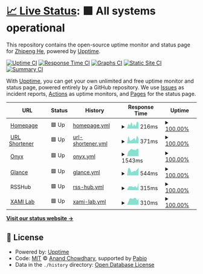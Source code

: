 # [📈 Live Status](https://status.zhipenghe.me): <!--live status--> **🟩 All systems operational**

This repository contains the open-source uptime monitor and status page for [Zhipeng He](https://zhipenghe.me/), powered by [Upptime](https://github.com/upptime/upptime).

[![Uptime CI](https://github.com/ZhipengHe/upptime/workflows/Uptime%20CI/badge.svg)](https://github.com/ZhipengHe/upptime/actions?query=workflow%3A%22Uptime+CI%22)
[![Response Time CI](https://github.com/ZhipengHe/upptime/workflows/Response%20Time%20CI/badge.svg)](https://github.com/ZhipengHe/upptime/actions?query=workflow%3A%22Response+Time+CI%22)
[![Graphs CI](https://github.com/ZhipengHe/upptime/workflows/Graphs%20CI/badge.svg)](https://github.com/ZhipengHe/upptime/actions?query=workflow%3A%22Graphs+CI%22)
[![Static Site CI](https://github.com/ZhipengHe/upptime/workflows/Static%20Site%20CI/badge.svg)](https://github.com/ZhipengHe/upptime/actions?query=workflow%3A%22Static+Site+CI%22)
[![Summary CI](https://github.com/ZhipengHe/upptime/workflows/Summary%20CI/badge.svg)](https://github.com/ZhipengHe/upptime/actions?query=workflow%3A%22Summary+CI%22)

With [Upptime](https://upptime.js.org), you can get your own unlimited and free uptime monitor and status page, powered entirely by a GitHub repository. We use [Issues](https://github.com/ZhipengHe/upptime/issues) as incident reports, [Actions](https://github.com/ZhipengHe/upptime/actions) as uptime monitors, and [Pages](https://status.zhipenghe.me) for the status page.

<!--start: status pages-->
<!-- This summary is generated by Upptime (https://github.com/upptime/upptime) -->
<!-- Do not edit this manually, your changes will be overwritten -->
<!-- prettier-ignore -->
| URL | Status | History | Response Time | Uptime |
| --- | ------ | ------- | ------------- | ------ |
| <img alt="" src="https://zhipenghe.me/assets/img/favicon.ico" height="13"> [Homepage](https://zhipenghe.me) | 🟩 Up | [homepage.yml](https://github.com/ZhipengHe/upptime/commits/HEAD/history/homepage.yml) | <details><summary><img alt="Response time graph" src="./graphs/homepage/response-time-week.png" height="20"> 216ms</summary><br><a href="https://status.zhipenghe.me/history/homepage"><img alt="Response time 225" src="https://img.shields.io/endpoint?url=https%3A%2F%2Fraw.githubusercontent.com%2FZhipengHe%2Fupptime%2FHEAD%2Fapi%2Fhomepage%2Fresponse-time.json"></a><br><a href="https://status.zhipenghe.me/history/homepage"><img alt="24-hour response time 306" src="https://img.shields.io/endpoint?url=https%3A%2F%2Fraw.githubusercontent.com%2FZhipengHe%2Fupptime%2FHEAD%2Fapi%2Fhomepage%2Fresponse-time-day.json"></a><br><a href="https://status.zhipenghe.me/history/homepage"><img alt="7-day response time 216" src="https://img.shields.io/endpoint?url=https%3A%2F%2Fraw.githubusercontent.com%2FZhipengHe%2Fupptime%2FHEAD%2Fapi%2Fhomepage%2Fresponse-time-week.json"></a><br><a href="https://status.zhipenghe.me/history/homepage"><img alt="30-day response time 225" src="https://img.shields.io/endpoint?url=https%3A%2F%2Fraw.githubusercontent.com%2FZhipengHe%2Fupptime%2FHEAD%2Fapi%2Fhomepage%2Fresponse-time-month.json"></a><br><a href="https://status.zhipenghe.me/history/homepage"><img alt="1-year response time 225" src="https://img.shields.io/endpoint?url=https%3A%2F%2Fraw.githubusercontent.com%2FZhipengHe%2Fupptime%2FHEAD%2Fapi%2Fhomepage%2Fresponse-time-year.json"></a></details> | <details><summary><a href="https://status.zhipenghe.me/history/homepage">100.00%</a></summary><a href="https://status.zhipenghe.me/history/homepage"><img alt="All-time uptime 100.00%" src="https://img.shields.io/endpoint?url=https%3A%2F%2Fraw.githubusercontent.com%2FZhipengHe%2Fupptime%2FHEAD%2Fapi%2Fhomepage%2Fuptime.json"></a><br><a href="https://status.zhipenghe.me/history/homepage"><img alt="24-hour uptime 100.00%" src="https://img.shields.io/endpoint?url=https%3A%2F%2Fraw.githubusercontent.com%2FZhipengHe%2Fupptime%2FHEAD%2Fapi%2Fhomepage%2Fuptime-day.json"></a><br><a href="https://status.zhipenghe.me/history/homepage"><img alt="7-day uptime 100.00%" src="https://img.shields.io/endpoint?url=https%3A%2F%2Fraw.githubusercontent.com%2FZhipengHe%2Fupptime%2FHEAD%2Fapi%2Fhomepage%2Fuptime-week.json"></a><br><a href="https://status.zhipenghe.me/history/homepage"><img alt="30-day uptime 100.00%" src="https://img.shields.io/endpoint?url=https%3A%2F%2Fraw.githubusercontent.com%2FZhipengHe%2Fupptime%2FHEAD%2Fapi%2Fhomepage%2Fuptime-month.json"></a><br><a href="https://status.zhipenghe.me/history/homepage"><img alt="1-year uptime 100.00%" src="https://img.shields.io/endpoint?url=https%3A%2F%2Fraw.githubusercontent.com%2FZhipengHe%2Fupptime%2FHEAD%2Fapi%2Fhomepage%2Fuptime-year.json"></a></details>
| <img alt="" src="https://icons.duckduckgo.com/ip3/zhipe.ng.ico" height="13"> [URL Shortener](https://zhipe.ng) | 🟩 Up | [url-shortener.yml](https://github.com/ZhipengHe/upptime/commits/HEAD/history/url-shortener.yml) | <details><summary><img alt="Response time graph" src="./graphs/url-shortener/response-time-week.png" height="20"> 371ms</summary><br><a href="https://status.zhipenghe.me/history/url-shortener"><img alt="Response time 351" src="https://img.shields.io/endpoint?url=https%3A%2F%2Fraw.githubusercontent.com%2FZhipengHe%2Fupptime%2FHEAD%2Fapi%2Furl-shortener%2Fresponse-time.json"></a><br><a href="https://status.zhipenghe.me/history/url-shortener"><img alt="24-hour response time 1052" src="https://img.shields.io/endpoint?url=https%3A%2F%2Fraw.githubusercontent.com%2FZhipengHe%2Fupptime%2FHEAD%2Fapi%2Furl-shortener%2Fresponse-time-day.json"></a><br><a href="https://status.zhipenghe.me/history/url-shortener"><img alt="7-day response time 371" src="https://img.shields.io/endpoint?url=https%3A%2F%2Fraw.githubusercontent.com%2FZhipengHe%2Fupptime%2FHEAD%2Fapi%2Furl-shortener%2Fresponse-time-week.json"></a><br><a href="https://status.zhipenghe.me/history/url-shortener"><img alt="30-day response time 351" src="https://img.shields.io/endpoint?url=https%3A%2F%2Fraw.githubusercontent.com%2FZhipengHe%2Fupptime%2FHEAD%2Fapi%2Furl-shortener%2Fresponse-time-month.json"></a><br><a href="https://status.zhipenghe.me/history/url-shortener"><img alt="1-year response time 351" src="https://img.shields.io/endpoint?url=https%3A%2F%2Fraw.githubusercontent.com%2FZhipengHe%2Fupptime%2FHEAD%2Fapi%2Furl-shortener%2Fresponse-time-year.json"></a></details> | <details><summary><a href="https://status.zhipenghe.me/history/url-shortener">100.00%</a></summary><a href="https://status.zhipenghe.me/history/url-shortener"><img alt="All-time uptime 100.00%" src="https://img.shields.io/endpoint?url=https%3A%2F%2Fraw.githubusercontent.com%2FZhipengHe%2Fupptime%2FHEAD%2Fapi%2Furl-shortener%2Fuptime.json"></a><br><a href="https://status.zhipenghe.me/history/url-shortener"><img alt="24-hour uptime 100.00%" src="https://img.shields.io/endpoint?url=https%3A%2F%2Fraw.githubusercontent.com%2FZhipengHe%2Fupptime%2FHEAD%2Fapi%2Furl-shortener%2Fuptime-day.json"></a><br><a href="https://status.zhipenghe.me/history/url-shortener"><img alt="7-day uptime 100.00%" src="https://img.shields.io/endpoint?url=https%3A%2F%2Fraw.githubusercontent.com%2FZhipengHe%2Fupptime%2FHEAD%2Fapi%2Furl-shortener%2Fuptime-week.json"></a><br><a href="https://status.zhipenghe.me/history/url-shortener"><img alt="30-day uptime 100.00%" src="https://img.shields.io/endpoint?url=https%3A%2F%2Fraw.githubusercontent.com%2FZhipengHe%2Fupptime%2FHEAD%2Fapi%2Furl-shortener%2Fuptime-month.json"></a><br><a href="https://status.zhipenghe.me/history/url-shortener"><img alt="1-year uptime 100.00%" src="https://img.shields.io/endpoint?url=https%3A%2F%2Fraw.githubusercontent.com%2FZhipengHe%2Fupptime%2FHEAD%2Fapi%2Furl-shortener%2Fuptime-year.json"></a></details>
| <img alt="" src="https://icons.duckduckgo.com/ip3/onyx.zhipenghe.me.ico" height="13"> [Onyx](https://onyx.zhipenghe.me) | 🟩 Up | [onyx.yml](https://github.com/ZhipengHe/upptime/commits/HEAD/history/onyx.yml) | <details><summary><img alt="Response time graph" src="./graphs/onyx/response-time-week.png" height="20"> 1543ms</summary><br><a href="https://status.zhipenghe.me/history/onyx"><img alt="Response time 1396" src="https://img.shields.io/endpoint?url=https%3A%2F%2Fraw.githubusercontent.com%2FZhipengHe%2Fupptime%2FHEAD%2Fapi%2Fonyx%2Fresponse-time.json"></a><br><a href="https://status.zhipenghe.me/history/onyx"><img alt="24-hour response time 1281" src="https://img.shields.io/endpoint?url=https%3A%2F%2Fraw.githubusercontent.com%2FZhipengHe%2Fupptime%2FHEAD%2Fapi%2Fonyx%2Fresponse-time-day.json"></a><br><a href="https://status.zhipenghe.me/history/onyx"><img alt="7-day response time 1543" src="https://img.shields.io/endpoint?url=https%3A%2F%2Fraw.githubusercontent.com%2FZhipengHe%2Fupptime%2FHEAD%2Fapi%2Fonyx%2Fresponse-time-week.json"></a><br><a href="https://status.zhipenghe.me/history/onyx"><img alt="30-day response time 1396" src="https://img.shields.io/endpoint?url=https%3A%2F%2Fraw.githubusercontent.com%2FZhipengHe%2Fupptime%2FHEAD%2Fapi%2Fonyx%2Fresponse-time-month.json"></a><br><a href="https://status.zhipenghe.me/history/onyx"><img alt="1-year response time 1396" src="https://img.shields.io/endpoint?url=https%3A%2F%2Fraw.githubusercontent.com%2FZhipengHe%2Fupptime%2FHEAD%2Fapi%2Fonyx%2Fresponse-time-year.json"></a></details> | <details><summary><a href="https://status.zhipenghe.me/history/onyx">100.00%</a></summary><a href="https://status.zhipenghe.me/history/onyx"><img alt="All-time uptime 100.00%" src="https://img.shields.io/endpoint?url=https%3A%2F%2Fraw.githubusercontent.com%2FZhipengHe%2Fupptime%2FHEAD%2Fapi%2Fonyx%2Fuptime.json"></a><br><a href="https://status.zhipenghe.me/history/onyx"><img alt="24-hour uptime 100.00%" src="https://img.shields.io/endpoint?url=https%3A%2F%2Fraw.githubusercontent.com%2FZhipengHe%2Fupptime%2FHEAD%2Fapi%2Fonyx%2Fuptime-day.json"></a><br><a href="https://status.zhipenghe.me/history/onyx"><img alt="7-day uptime 100.00%" src="https://img.shields.io/endpoint?url=https%3A%2F%2Fraw.githubusercontent.com%2FZhipengHe%2Fupptime%2FHEAD%2Fapi%2Fonyx%2Fuptime-week.json"></a><br><a href="https://status.zhipenghe.me/history/onyx"><img alt="30-day uptime 100.00%" src="https://img.shields.io/endpoint?url=https%3A%2F%2Fraw.githubusercontent.com%2FZhipengHe%2Fupptime%2FHEAD%2Fapi%2Fonyx%2Fuptime-month.json"></a><br><a href="https://status.zhipenghe.me/history/onyx"><img alt="1-year uptime 100.00%" src="https://img.shields.io/endpoint?url=https%3A%2F%2Fraw.githubusercontent.com%2FZhipengHe%2Fupptime%2FHEAD%2Fapi%2Fonyx%2Fuptime-year.json"></a></details>
| <img alt="" src="https://cdn.jsdelivr.net/gh/glanceapp/glance/internal/glance/static/app-icon.png" height="13"> [Glance](https://dashboard.zhipenghe.me) | 🟩 Up | [glance.yml](https://github.com/ZhipengHe/upptime/commits/HEAD/history/glance.yml) | <details><summary><img alt="Response time graph" src="./graphs/glance/response-time-week.png" height="20"> 544ms</summary><br><a href="https://status.zhipenghe.me/history/glance"><img alt="Response time 570" src="https://img.shields.io/endpoint?url=https%3A%2F%2Fraw.githubusercontent.com%2FZhipengHe%2Fupptime%2FHEAD%2Fapi%2Fglance%2Fresponse-time.json"></a><br><a href="https://status.zhipenghe.me/history/glance"><img alt="24-hour response time 628" src="https://img.shields.io/endpoint?url=https%3A%2F%2Fraw.githubusercontent.com%2FZhipengHe%2Fupptime%2FHEAD%2Fapi%2Fglance%2Fresponse-time-day.json"></a><br><a href="https://status.zhipenghe.me/history/glance"><img alt="7-day response time 544" src="https://img.shields.io/endpoint?url=https%3A%2F%2Fraw.githubusercontent.com%2FZhipengHe%2Fupptime%2FHEAD%2Fapi%2Fglance%2Fresponse-time-week.json"></a><br><a href="https://status.zhipenghe.me/history/glance"><img alt="30-day response time 570" src="https://img.shields.io/endpoint?url=https%3A%2F%2Fraw.githubusercontent.com%2FZhipengHe%2Fupptime%2FHEAD%2Fapi%2Fglance%2Fresponse-time-month.json"></a><br><a href="https://status.zhipenghe.me/history/glance"><img alt="1-year response time 570" src="https://img.shields.io/endpoint?url=https%3A%2F%2Fraw.githubusercontent.com%2FZhipengHe%2Fupptime%2FHEAD%2Fapi%2Fglance%2Fresponse-time-year.json"></a></details> | <details><summary><a href="https://status.zhipenghe.me/history/glance">100.00%</a></summary><a href="https://status.zhipenghe.me/history/glance"><img alt="All-time uptime 99.62%" src="https://img.shields.io/endpoint?url=https%3A%2F%2Fraw.githubusercontent.com%2FZhipengHe%2Fupptime%2FHEAD%2Fapi%2Fglance%2Fuptime.json"></a><br><a href="https://status.zhipenghe.me/history/glance"><img alt="24-hour uptime 100.00%" src="https://img.shields.io/endpoint?url=https%3A%2F%2Fraw.githubusercontent.com%2FZhipengHe%2Fupptime%2FHEAD%2Fapi%2Fglance%2Fuptime-day.json"></a><br><a href="https://status.zhipenghe.me/history/glance"><img alt="7-day uptime 100.00%" src="https://img.shields.io/endpoint?url=https%3A%2F%2Fraw.githubusercontent.com%2FZhipengHe%2Fupptime%2FHEAD%2Fapi%2Fglance%2Fuptime-week.json"></a><br><a href="https://status.zhipenghe.me/history/glance"><img alt="30-day uptime 99.62%" src="https://img.shields.io/endpoint?url=https%3A%2F%2Fraw.githubusercontent.com%2FZhipengHe%2Fupptime%2FHEAD%2Fapi%2Fglance%2Fuptime-month.json"></a><br><a href="https://status.zhipenghe.me/history/glance"><img alt="1-year uptime 99.62%" src="https://img.shields.io/endpoint?url=https%3A%2F%2Fraw.githubusercontent.com%2FZhipengHe%2Fupptime%2FHEAD%2Fapi%2Fglance%2Fuptime-year.json"></a></details>
| <img alt="" src="https://icons.duckduckgo.com/ip3/null.ico" height="13"> RSSHub | 🟩 Up | [rss-hub.yml](https://github.com/ZhipengHe/upptime/commits/HEAD/history/rss-hub.yml) | <details><summary><img alt="Response time graph" src="./graphs/rss-hub/response-time-week.png" height="20"> 315ms</summary><br><a href="https://status.zhipenghe.me/history/rss-hub"><img alt="Response time 315" src="https://img.shields.io/endpoint?url=https%3A%2F%2Fraw.githubusercontent.com%2FZhipengHe%2Fupptime%2FHEAD%2Fapi%2Frss-hub%2Fresponse-time.json"></a><br><a href="https://status.zhipenghe.me/history/rss-hub"><img alt="24-hour response time 762" src="https://img.shields.io/endpoint?url=https%3A%2F%2Fraw.githubusercontent.com%2FZhipengHe%2Fupptime%2FHEAD%2Fapi%2Frss-hub%2Fresponse-time-day.json"></a><br><a href="https://status.zhipenghe.me/history/rss-hub"><img alt="7-day response time 315" src="https://img.shields.io/endpoint?url=https%3A%2F%2Fraw.githubusercontent.com%2FZhipengHe%2Fupptime%2FHEAD%2Fapi%2Frss-hub%2Fresponse-time-week.json"></a><br><a href="https://status.zhipenghe.me/history/rss-hub"><img alt="30-day response time 315" src="https://img.shields.io/endpoint?url=https%3A%2F%2Fraw.githubusercontent.com%2FZhipengHe%2Fupptime%2FHEAD%2Fapi%2Frss-hub%2Fresponse-time-month.json"></a><br><a href="https://status.zhipenghe.me/history/rss-hub"><img alt="1-year response time 315" src="https://img.shields.io/endpoint?url=https%3A%2F%2Fraw.githubusercontent.com%2FZhipengHe%2Fupptime%2FHEAD%2Fapi%2Frss-hub%2Fresponse-time-year.json"></a></details> | <details><summary><a href="https://status.zhipenghe.me/history/rss-hub">100.00%</a></summary><a href="https://status.zhipenghe.me/history/rss-hub"><img alt="All-time uptime 100.00%" src="https://img.shields.io/endpoint?url=https%3A%2F%2Fraw.githubusercontent.com%2FZhipengHe%2Fupptime%2FHEAD%2Fapi%2Frss-hub%2Fuptime.json"></a><br><a href="https://status.zhipenghe.me/history/rss-hub"><img alt="24-hour uptime 100.00%" src="https://img.shields.io/endpoint?url=https%3A%2F%2Fraw.githubusercontent.com%2FZhipengHe%2Fupptime%2FHEAD%2Fapi%2Frss-hub%2Fuptime-day.json"></a><br><a href="https://status.zhipenghe.me/history/rss-hub"><img alt="7-day uptime 100.00%" src="https://img.shields.io/endpoint?url=https%3A%2F%2Fraw.githubusercontent.com%2FZhipengHe%2Fupptime%2FHEAD%2Fapi%2Frss-hub%2Fuptime-week.json"></a><br><a href="https://status.zhipenghe.me/history/rss-hub"><img alt="30-day uptime 100.00%" src="https://img.shields.io/endpoint?url=https%3A%2F%2Fraw.githubusercontent.com%2FZhipengHe%2Fupptime%2FHEAD%2Fapi%2Frss-hub%2Fuptime-month.json"></a><br><a href="https://status.zhipenghe.me/history/rss-hub"><img alt="1-year uptime 100.00%" src="https://img.shields.io/endpoint?url=https%3A%2F%2Fraw.githubusercontent.com%2FZhipengHe%2Fupptime%2FHEAD%2Fapi%2Frss-hub%2Fuptime-year.json"></a></details>
| <img alt="" src="https://icons.duckduckgo.com/ip3/www.xami-lab.org.ico" height="13"> [XAMI Lab](https://www.xami-lab.org) | 🟩 Up | [xami-lab.yml](https://github.com/ZhipengHe/upptime/commits/HEAD/history/xami-lab.yml) | <details><summary><img alt="Response time graph" src="./graphs/xami-lab/response-time-week.png" height="20"> 310ms</summary><br><a href="https://status.zhipenghe.me/history/xami-lab"><img alt="Response time 280" src="https://img.shields.io/endpoint?url=https%3A%2F%2Fraw.githubusercontent.com%2FZhipengHe%2Fupptime%2FHEAD%2Fapi%2Fxami-lab%2Fresponse-time.json"></a><br><a href="https://status.zhipenghe.me/history/xami-lab"><img alt="24-hour response time 236" src="https://img.shields.io/endpoint?url=https%3A%2F%2Fraw.githubusercontent.com%2FZhipengHe%2Fupptime%2FHEAD%2Fapi%2Fxami-lab%2Fresponse-time-day.json"></a><br><a href="https://status.zhipenghe.me/history/xami-lab"><img alt="7-day response time 310" src="https://img.shields.io/endpoint?url=https%3A%2F%2Fraw.githubusercontent.com%2FZhipengHe%2Fupptime%2FHEAD%2Fapi%2Fxami-lab%2Fresponse-time-week.json"></a><br><a href="https://status.zhipenghe.me/history/xami-lab"><img alt="30-day response time 280" src="https://img.shields.io/endpoint?url=https%3A%2F%2Fraw.githubusercontent.com%2FZhipengHe%2Fupptime%2FHEAD%2Fapi%2Fxami-lab%2Fresponse-time-month.json"></a><br><a href="https://status.zhipenghe.me/history/xami-lab"><img alt="1-year response time 280" src="https://img.shields.io/endpoint?url=https%3A%2F%2Fraw.githubusercontent.com%2FZhipengHe%2Fupptime%2FHEAD%2Fapi%2Fxami-lab%2Fresponse-time-year.json"></a></details> | <details><summary><a href="https://status.zhipenghe.me/history/xami-lab">100.00%</a></summary><a href="https://status.zhipenghe.me/history/xami-lab"><img alt="All-time uptime 100.00%" src="https://img.shields.io/endpoint?url=https%3A%2F%2Fraw.githubusercontent.com%2FZhipengHe%2Fupptime%2FHEAD%2Fapi%2Fxami-lab%2Fuptime.json"></a><br><a href="https://status.zhipenghe.me/history/xami-lab"><img alt="24-hour uptime 100.00%" src="https://img.shields.io/endpoint?url=https%3A%2F%2Fraw.githubusercontent.com%2FZhipengHe%2Fupptime%2FHEAD%2Fapi%2Fxami-lab%2Fuptime-day.json"></a><br><a href="https://status.zhipenghe.me/history/xami-lab"><img alt="7-day uptime 100.00%" src="https://img.shields.io/endpoint?url=https%3A%2F%2Fraw.githubusercontent.com%2FZhipengHe%2Fupptime%2FHEAD%2Fapi%2Fxami-lab%2Fuptime-week.json"></a><br><a href="https://status.zhipenghe.me/history/xami-lab"><img alt="30-day uptime 100.00%" src="https://img.shields.io/endpoint?url=https%3A%2F%2Fraw.githubusercontent.com%2FZhipengHe%2Fupptime%2FHEAD%2Fapi%2Fxami-lab%2Fuptime-month.json"></a><br><a href="https://status.zhipenghe.me/history/xami-lab"><img alt="1-year uptime 100.00%" src="https://img.shields.io/endpoint?url=https%3A%2F%2Fraw.githubusercontent.com%2FZhipengHe%2Fupptime%2FHEAD%2Fapi%2Fxami-lab%2Fuptime-year.json"></a></details>

<!--end: status pages-->

[**Visit our status website →**](https://status.zhipenghe.me)

## 📄 License

- Powered by: [Upptime](https://github.com/upptime/upptime)
- Code: [MIT](./LICENSE) © [Anand Chowdhary](https://anandchowdhary.com), supported by [Pabio](https://pabio.com)
- Data in the `./history` directory: [Open Database License](https://opendatacommons.org/licenses/odbl/1-0/)
